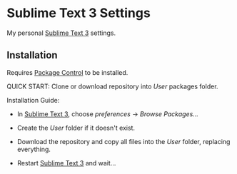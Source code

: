 # Sublime Text 3 Settings

My personal [Sublime Text 3] settings.

## Installation

Requires [Package Control] to be installed.

QUICK START: Clone or download repository into *User* packages folder.

Installation Guide:
- In [Sublime Text 3], choose *preferences* -> *Browse Packages...*
- Create the *User* folder if it doesn't exist.
- Download the repository and copy all files into the *User* folder, replacing everything.
- Restart [Sublime Text 3] and wait...

   
   [Sublime Text 3]: <https://www.sublimetext.com/3>
   [Package Control]: <https://packagecontrol.io/>

